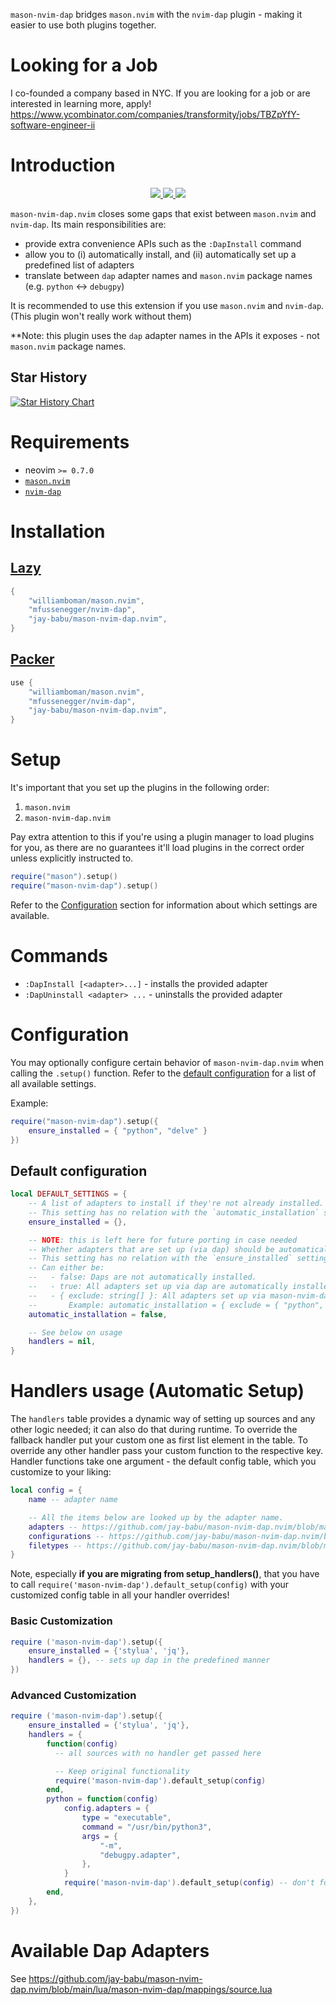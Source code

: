 `mason-nvim-dap` bridges `mason.nvim` with the `nvim-dap` plugin - making it easier to use both plugins together.

# Looking for a Job

I co-founded a company based in NYC. If you are looking for a job or are interested in learning more, apply! https://www.ycombinator.com/companies/transformity/jobs/TBZpYfY-software-engineer-ii

# Introduction

<p align="center">
    <a href="https://github.com/jay-babu/mason-nvim-dap.nvim/pulse">
      <img src="https://img.shields.io/github/last-commit/jay-babu/mason-nvim-dap.nvim?style=for-the-badge&logo=github&color=7dc4e4&logoColor=D9E0EE&labelColor=302D41"/>
    </a>
    <a href="https://github.com/jay-babu/mason-nvim-dap.nvim/releases/latest">
      <img src="https://img.shields.io/github/v/release/jay-babu/mason-nvim-dap.nvim?style=for-the-badge&logo=gitbook&color=8bd5ca&logoColor=D9E0EE&labelColor=302D41"/>
    </a>
    <a href="https://github.com/jay-babu/mason-nvim-dap.nvim/stargazers">
      <img src="https://img.shields.io/github/stars/jay-babu/mason-nvim-dap.nvim?style=for-the-badge&logo=apachespark&color=eed49f&logoColor=D9E0EE&labelColor=302D41"/>
    </a>
</p>

`mason-nvim-dap.nvim` closes some gaps that exist between `mason.nvim` and `nvim-dap`. Its main responsibilities are:

-   provide extra convenience APIs such as the `:DapInstall` command
-   allow you to (i) automatically install, and (ii) automatically set up a predefined list of adapters
-   translate between `dap` adapter names and `mason.nvim` package names (e.g. `python` <-> `debugpy`)

It is recommended to use this extension if you use `mason.nvim` and `nvim-dap`. (This plugin won't really work without them)

**Note: this plugin uses the `dap` adapter names in the APIs it exposes - not `mason.nvim` package names.

## Star History

[![Star History Chart](https://api.star-history.com/svg?repos=jay-babu/mason-null-ls.nvim,jay-babu/mason-nvim-dap.nvim&type=Date)](https://star-history.com/#jay-babu/mason-null-ls.nvim&jay-babu/mason-nvim-dap.nvim&Date)

# Requirements

-   neovim `>= 0.7.0`
-   [`mason.nvim`](https://github.com/williamboman/mason.nvim)
-   [`nvim-dap`](https://github.com/mfussenegger/nvim-dap)


# Installation

## [Lazy](https://github.com/folke/lazy.nvim)

```lua
{
    "williamboman/mason.nvim",
    "mfussenegger/nvim-dap",
    "jay-babu/mason-nvim-dap.nvim",
}
```

## [Packer](https://github.com/wbthomason/packer.nvim)

```lua
use {
    "williamboman/mason.nvim",
    "mfussenegger/nvim-dap",
    "jay-babu/mason-nvim-dap.nvim",
}
```

# Setup

It's important that you set up the plugins in the following order:

1. `mason.nvim`
3. `mason-nvim-dap.nvim`

Pay extra attention to this if you're using a plugin manager to load plugins for you, as there are no guarantees it'll
load plugins in the correct order unless explicitly instructed to.

```lua
require("mason").setup()
require("mason-nvim-dap").setup()
```

Refer to the [Configuration](#configuration) section for information about which settings are available.


# Commands

-   `:DapInstall [<adapter>...]` - installs the provided adapter
-   `:DapUninstall <adapter> ...` - uninstalls the provided adapter


# Configuration

You may optionally configure certain behavior of `mason-nvim-dap.nvim` when calling the `.setup()` function. Refer to
the [default configuration](#default-configuration) for a list of all available settings.

Example:

```lua
require("mason-nvim-dap").setup({
    ensure_installed = { "python", "delve" }
})
```

## Default configuration

```lua
local DEFAULT_SETTINGS = {
    -- A list of adapters to install if they're not already installed.
    -- This setting has no relation with the `automatic_installation` setting.
    ensure_installed = {},

	-- NOTE: this is left here for future porting in case needed
	-- Whether adapters that are set up (via dap) should be automatically installed if they're not already installed.
	-- This setting has no relation with the `ensure_installed` setting.
	-- Can either be:
	--   - false: Daps are not automatically installed.
	--   - true: All adapters set up via dap are automatically installed.
	--   - { exclude: string[] }: All adapters set up via mason-nvim-dap, except the ones provided in the list, are automatically installed.
	--       Example: automatic_installation = { exclude = { "python", "delve" } }
    automatic_installation = false,

    -- See below on usage
    handlers = nil,
}
```

# Handlers usage (Automatic Setup)

The `handlers` table provides a dynamic way of setting up sources and any other logic needed; it can also do that during runtime.
To override the fallback handler put your custom one as first list element in the table.
To override any other handler pass your custom function to the respective key.
Handler functions take one argument - the default config table, which you customize to your liking:

```lua
local config = {
	name -- adapter name

	-- All the items below are looked up by the adapter name.
	adapters -- https://github.com/jay-babu/mason-nvim-dap.nvim/blob/main/lua/mason-nvim-dap/mappings/adapters.lua
	configurations -- https://github.com/jay-babu/mason-nvim-dap.nvim/blob/main/lua/mason-nvim-dap/mappings/configurations.lua
	filetypes -- https://github.com/jay-babu/mason-nvim-dap.nvim/blob/main/lua/mason-nvim-dap/mappings/filetypes.lua
}
```

Note, especially **if you are migrating from setup_handlers()**, that you have to call `require('mason-nvim-dap').default_setup(config)` with your customized config table in all your handler overrides!

### Basic Customization

```lua
require ('mason-nvim-dap').setup({
    ensure_installed = {'stylua', 'jq'},
    handlers = {}, -- sets up dap in the predefined manner
})
```

### Advanced Customization

```lua
require ('mason-nvim-dap').setup({
    ensure_installed = {'stylua', 'jq'},
    handlers = {
        function(config)
          -- all sources with no handler get passed here

          -- Keep original functionality
          require('mason-nvim-dap').default_setup(config)
        end,
        python = function(config)
            config.adapters = {
	            type = "executable",
	            command = "/usr/bin/python3",
	            args = {
		            "-m",
		            "debugpy.adapter",
	            },
            }
            require('mason-nvim-dap').default_setup(config) -- don't forget this!
        end,
    },
})
```

# Available Dap Adapters

See https://github.com/jay-babu/mason-nvim-dap.nvim/blob/main/lua/mason-nvim-dap/mappings/source.lua
